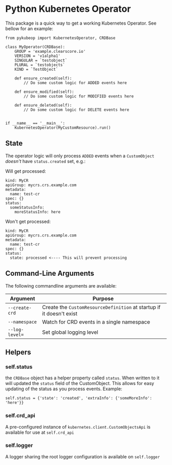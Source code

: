 # Python Kubernetes Operator

This package is a quick way to get a working Kubernetes Operator. See bellow for an example:

```
from pykubeop import KubernetesOperator, CRDBase

class MyOperator(CRDBase):
    GROUP = 'example.clearscore.io'
    VERSION = 'v1alpha1'
    SINGULAR = `testobject`
    PLURAL = `testobjects`
    KIND = `TestObject`

    def ensure_created(self):
        // Do some custom logic for ADDED events here

    def ensure_modified(self):
        // Do some custom logic for MODIFIED events here

    def ensure_deleted(self):
        // Do some custom logic for DELETE events here


if __name__ == '__main__':
    KubernetesOperator(MyCustomResource).run()
```

## State

The operator logic will only process `ADDED` events when a `CustomObject` _doesn't_ have `status.created` set, e.g.:

Will get processed:

```
kind: MyCR
apiGroup: mycrs.crs.example.com
metadata:
  name: test-cr
spec: {}
status:
  someStatusInfo:
    moreStatusInfo: here
```

Won't get processed:

```
kind: MyCR
apiGroup: mycrs.crs.example.com
metadata:
  name: test-cr
spec: {}
status:
  state: processed <---- This will prevent processing
```

## Command-Line Arguments

The following commandline arguments are available:

|    Argument    |  Purpose                                                             |
| -------------- | -------------------------------------------------------------------- |
| `--create-crd` | Create the `CustomResourceDefinition` at startup if it doesn't exist |
| `--namespace`  | Watch for CRD events in a single namespace                           |
| `--log-level=` | Set global logging level                                             |

## Helpers

### self.status

the `CRDBase` object has a helper property called `status`. When written to it will updated the `status` field of the CustomObject. This allows for easy updating of the status as you process events. Example:

```
self.status = {'state': 'created', 'extraInfo': {'someMoreInfo': 'here'}}
```

### self.crd_api

A pre-configured instance of `kubernetes.client.CustomObjectsApi` is available for use at `self.crd_api`


### self.logger

A logger sharing the root logger configuration is available on `self.logger`
